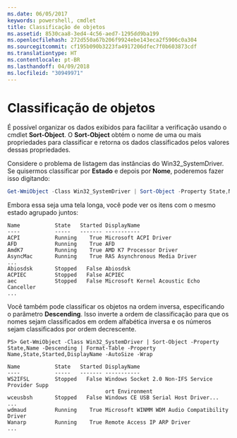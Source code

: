 ```yaml
---
ms.date: 06/05/2017
keywords: powershell, cmdlet
title: Classificação de objetos
ms.assetid: 8530caa8-3ed4-4c56-aed7-1295dd9ba199
ms.openlocfilehash: 272d550a67b206f9924ebe143eca2f5906c0a304
ms.sourcegitcommit: cf195b090b3223fa4917206dfec7f0b603873cdf
ms.translationtype: HT
ms.contentlocale: pt-BR
ms.lasthandoff: 04/09/2018
ms.locfileid: "30949971"
---
```

# <a name="sorting-objects"></a>Classificação de objetos

É possível organizar os dados exibidos para facilitar a verificação usando o cmdlet **Sort-Object**. O **Sort-Object** obtém o nome de uma ou mais propriedades para classificar e retorna os dados classificados pelos valores dessas propriedades.

Considere o problema de listagem das instâncias do Win32_SystemDriver. Se quisermos classificar por **Estado** e depois por **Nome**, poderemos fazer isso digitando:

```powershell
Get-WmiObject -Class Win32_SystemDriver | Sort-Object -Property State,Name | Format-Table -Property Name,State,Started,DisplayName -AutoSize -Wrap
```

Embora essa seja uma tela longa, você pode ver os itens com o mesmo estado agrupado juntos:

```output
Name           State   Started DisplayName
----           -----   ------- -----------
ACPI           Running    True Microsoft ACPI Driver
AFD            Running    True AFD
AmdK7          Running    True AMD K7 Processor Driver
AsyncMac       Running    True RAS Asynchronous Media Driver
...
Abiosdsk       Stopped   False Abiosdsk
ACPIEC         Stopped   False ACPIEC
aec            Stopped   False Microsoft Kernel Acoustic Echo Canceller
...
```

Você também pode classificar os objetos na ordem inversa, especificando o parâmetro **Descending**. Isso inverte a ordem de classificação para que os nomes sejam classificados em ordem alfabética inversa e os números sejam classificados por ordem decrescente.

```
PS> Get-WmiObject -Class Win32_SystemDriver | Sort-Object -Property State,Name -Descending | Format-Table -Property Name,State,Started,DisplayName -AutoSize -Wrap

Name           State   Started DisplayName
----           -----   ------- -----------
WS2IFSL        Stopped   False Windows Socket 2.0 Non-IFS Service Provider Supp
                               ort Environment
wceusbsh       Stopped   False Windows CE USB Serial Host Driver...
...
wdmaud         Running    True Microsoft WINMM WDM Audio Compatibility Driver
Wanarp         Running    True Remote Access IP ARP Driver
...
```